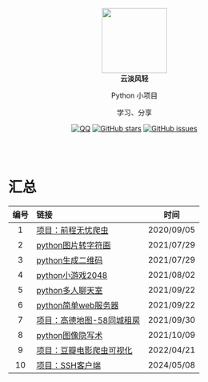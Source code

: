 <p align="center">
  <a href="https://mehoon.com">
    <img src="https://blog.mehoon.com/wp-content/uploads/2021/06/cropped-avatar.jpg" width="130" />
  </a>
  <br />
  <b>云淡风轻</b>
  <p align="center">Python 小项目</p>
  <p align="center">学习、分享</p>
  
  <p align="center">
  <a href="https://github.com/haohaizhi/haohaizhi.github.io/blob/main/assets/qq.jpg">
  <img src="https://img.shields.io/badge/Talk-QQ-brightgreen.svg?style=popout-square" alt="QQ"></a>
  <a href="https://github.com/haohaizhi/python_project/stargazers">
  <img src="https://img.shields.io/github/stars/haohaizhi/python_project.svg?style=popout-square" alt="GitHub stars"></a>
  <a href="https://github.com/haohaizhi/python_project/issues">
  <img src="https://img.shields.io/github/issues/haohaizhi/python_project.svg?style=popout-square" alt="GitHub issues"></a>
</p>


<br />
<br />

# 汇总
|编号|链接|时间|
| :--: | :-- | :--: |
|1|[项目：前程无忧爬虫](https://github.com/haohaizhi/51job_spiders)|2020/09/05|
|2|[python图片转字符画](https://github.com/haohaizhi/python_project/tree/main/scripts/python%E5%9B%BE%E7%89%87%E8%BD%AC%E5%AD%97%E7%AC%A6%E7%94%BB)|2021/07/29|
|3|[python生成二维码](https://github.com/haohaizhi/python_project/tree/main/scripts/python%E7%94%9F%E6%88%90%E4%BA%8C%E7%BB%B4%E7%A0%81)|2021/07/29|
|4|[python小游戏2048](https://github.com/haohaizhi/python_project/tree/main/scripts/python%E5%B0%8F%E6%B8%B8%E6%88%8F2048)|2021/08/02|
|5|[python多人聊天室](https://github.com/haohaizhi/python_project/tree/main/scripts/python%E5%A4%9A%E4%BA%BA%E8%81%8A%E5%A4%A9%E5%AE%A4)|2021/09/22|
|6|[python简单web服务器](https://github.com/haohaizhi/python_project/tree/main/scripts/python%E7%AE%80%E5%8D%95web%E6%9C%8D%E5%8A%A1%E5%99%A8)|2021/09/22|
|7|[项目：高德地图-58同城租房](https://github.com/haohaizhi/58house_spiders)|2021/09/30|
|8|[python图像隐写术](https://github.com/haohaizhi/python_project/tree/main/scripts/python%E5%9B%BE%E5%83%8F%E9%9A%90%E5%86%99%E6%9C%AF)|2021/10/09|
|9|[项目：豆瓣电影爬虫可视化](https://github.com/haohaizhi/douban_movies)|2022/04/21|
|10|[项目：SSH客户端](https://github.com/haohaizhi/ssh_client)|2024/05/08|

